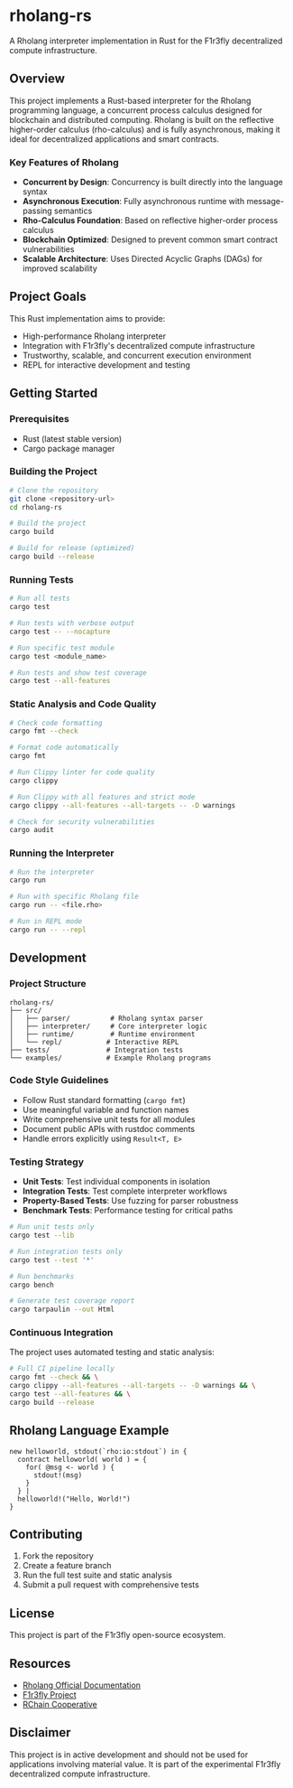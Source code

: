# rholang-rs

A Rholang interpreter implementation in Rust for the F1r3fly decentralized compute infrastructure.

## Overview

This project implements a Rust-based interpreter for the Rholang programming language, a concurrent process calculus designed for blockchain and distributed computing. Rholang is built on the reflective higher-order calculus (rho-calculus) and is fully asynchronous, making it ideal for decentralized applications and smart contracts.

### Key Features of Rholang

- **Concurrent by Design**: Concurrency is built directly into the language syntax
- **Asynchronous Execution**: Fully asynchronous runtime with message-passing semantics
- **Rho-Calculus Foundation**: Based on reflective higher-order process calculus
- **Blockchain Optimized**: Designed to prevent common smart contract vulnerabilities
- **Scalable Architecture**: Uses Directed Acyclic Graphs (DAGs) for improved scalability

## Project Goals

This Rust implementation aims to provide:
- High-performance Rholang interpreter
- Integration with F1r3fly's decentralized compute infrastructure
- Trustworthy, scalable, and concurrent execution environment
- REPL for interactive development and testing

## Getting Started

### Prerequisites

- Rust (latest stable version)
- Cargo package manager

### Building the Project

```bash
# Clone the repository
git clone <repository-url>
cd rholang-rs

# Build the project
cargo build

# Build for release (optimized)
cargo build --release
```

### Running Tests

```bash
# Run all tests
cargo test

# Run tests with verbose output
cargo test -- --nocapture

# Run specific test module
cargo test <module_name>

# Run tests and show test coverage
cargo test --all-features
```

### Static Analysis and Code Quality

```bash
# Check code formatting
cargo fmt --check

# Format code automatically
cargo fmt

# Run Clippy linter for code quality
cargo clippy

# Run Clippy with all features and strict mode
cargo clippy --all-features --all-targets -- -D warnings

# Check for security vulnerabilities
cargo audit
```

### Running the Interpreter

```bash
# Run the interpreter
cargo run

# Run with specific Rholang file
cargo run -- <file.rho>

# Run in REPL mode
cargo run -- --repl
```

## Development

### Project Structure

```
rholang-rs/
├── src/
│   ├── parser/          # Rholang syntax parser
│   ├── interpreter/     # Core interpreter logic
│   ├── runtime/         # Runtime environment
│   └── repl/           # Interactive REPL
├── tests/              # Integration tests
└── examples/           # Example Rholang programs
```

### Code Style Guidelines

- Follow Rust standard formatting (`cargo fmt`)
- Use meaningful variable and function names
- Write comprehensive unit tests for all modules
- Document public APIs with rustdoc comments
- Handle errors explicitly using `Result<T, E>`

### Testing Strategy

- **Unit Tests**: Test individual components in isolation
- **Integration Tests**: Test complete interpreter workflows
- **Property-Based Tests**: Use fuzzing for parser robustness
- **Benchmark Tests**: Performance testing for critical paths

```bash
# Run unit tests only
cargo test --lib

# Run integration tests only
cargo test --test '*'

# Run benchmarks
cargo bench

# Generate test coverage report
cargo tarpaulin --out Html
```

### Continuous Integration

The project uses automated testing and static analysis:

```bash
# Full CI pipeline locally
cargo fmt --check && \
cargo clippy --all-features --all-targets -- -D warnings && \
cargo test --all-features && \
cargo build --release
```

## Rholang Language Example

```rholang
new helloworld, stdout(`rho:io:stdout`) in {
  contract helloworld( world ) = {
    for( @msg <- world ) {
      stdout!(msg)
    }
  } |
  helloworld!("Hello, World!")
}
```

## Contributing

1. Fork the repository
2. Create a feature branch
3. Run the full test suite and static analysis
4. Submit a pull request with comprehensive tests

## License

This project is part of the F1r3fly open-source ecosystem.

## Resources

- [Rholang Official Documentation](https://rholang.org/)
- [F1r3fly Project](https://github.com/F1R3FLY-io/f1r3fly)
- [RChain Cooperative](https://rchain.coop/)

## Disclaimer

This project is in active development and should not be used for applications involving material value. It is part of the experimental F1r3fly decentralized compute infrastructure.
